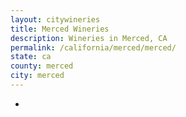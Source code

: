 ```yaml
---
layout: citywineries
title: Merced Wineries
description: Wineries in Merced, CA
permalink: /california/merced/merced/
state: ca
county: merced
city: merced
---
```

-
